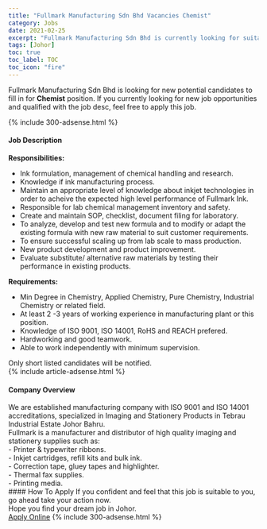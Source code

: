 ```yaml
---
title: "Fullmark Manufacturing Sdn Bhd Vacancies Chemist" 
category: Jobs 
date: 2021-02-25 
excerpt: "Fullmark Manufacturing Sdn Bhd is currently looking for suitable person to fill in the Chemist which based in Johor" 
tags: [Johor] 
toc: true 
toc_label: TOC 
toc_icon: "fire" 
--- 
```


<p>Fullmark Manufacturing Sdn Bhd is looking for new potential candidates to fill in for <b>Chemist</b> position. If you currently looking for new job opportunities and qualified with the job desc, feel free to apply this job.
</p>{% include 300-adsense.html %} 
<div><div><h4>Job Description</h4></div><div><div><span><div><div><strong>Responsibilities:</strong></div><ul><li>Ink formulation, management of&#160;chemical handling and research.</li><li>Knowledge if ink manufacturing process.</li><li>Maintain an appropriate level of knowledge about inkjet technologies in order to acheive the expected high level performance of Fullmark Ink.</li><li>Responsible for lab chemical management inventory and safety.</li><li>Create and maintain SOP, checklist, document filing for laboratory.</li><li>To analyze, develop and test new formula and to modify or adapt the existing formula with new raw material to suit customer requirements.</li><li>To ensure successful scaling up from lab scale to mass production.</li><li>New product development and product improvement.</li><li>Evaluate substitute/ alternative raw materials by testing their performance in existing products.&#160;</li></ul><div><strong>Requirements:</strong></div><ul><li>Min&#160;Degree in Chemistry, Applied Chemistry, Pure Chemistry, Industrial Chemistry or related field.</li><li>At least 2 -3 years of working experience in manufacturing plant or this position.</li><li>Knowledge of ISO 9001, ISO 14001, RoHS and REACH prefered.&#160;</li><li>Hardworking and good teamwork.&#160;&#160;</li><li>Able to work independently with minimum supervision.</li></ul><div>Only short listed candidates will be notified.</div></div></span></div></div></div> 
{% include article-adsense.html %} 
<div><div><h4>Company Overview</h4></div><div><div><span><div><div>
	We are established manufacturing company with ISO 9001 and ISO 14001 accreditations, specialized in Imaging and Stationery Products in Tebrau Industrial Estate Johor Bahru.&#160;</div>
<div>
	Fullmark is a manufacturer and distributor of high quality imaging and stationery&#160;supplies such as:</div>
<div>
	- Printer &amp; typewriter ribbons.</div>
<div>
	- Inkjet cartridges, refill kits and bulk ink.</div>
<div>
	- Correction tape, gluey tapes and&#160;highlighter.</div>
<div>
	- Thermal fax supplies.</div>
<div>
	- Printing media.</div></div></span></div></div></div> 
#### How To Apply 
If you confident and feel that this job is suitable to you, go ahead take your action now. <br/> 
Hope you find your dream job in Johor. <br/> 
<a href="https://www.jobstreet.com.my/en/job/chemist-4490032?jobId=jobstreet-my-job-4490032&" class="btn btn--info" target="_blank" rel="nofollow noopenner">Apply Online</a> 
{% include 300-adsense.html %} 